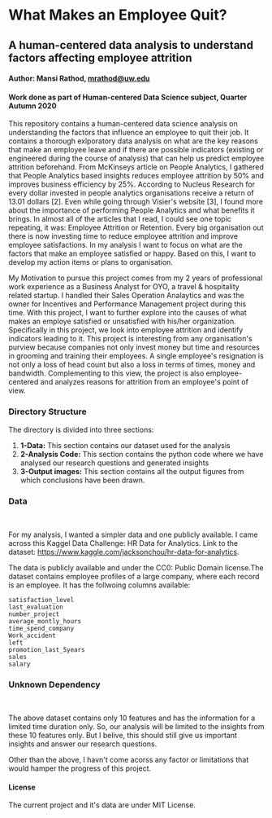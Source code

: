 # What Makes an Employee Quit?

## A human-centered data analysis to understand factors affecting employee attrition

#### Author: Mansi Rathod, mrathod@uw.edu
#### Work done as part of Human-centered Data Science subject, Quarter Autumn 2020 


This repository contains a human-centered data science analysis on understanding the factors that influence an employee to quit their job. It contains a thorough exlporatory data analysis on what are the key reasons that make an employee leave and if there are possible indicators (existing or engineered during the course of analysis) that can help us predict employee attrition beforehand. From McKinseys article on People Analytics, I gathered that People Analytics based insights reduces employee attrition by 50% and improves business efficiency by 25%. According to Nucleus Research for every dollar invested in people analytics organisations receive a return of 13.01 dollars [2]. Even while going through Visier's website [3], I found more about the importance of performing People Analytics and what benefits it brings. In almost all of the articles that I read, I could see one topic repeating, it was: Employee Attrition or Retention. Every big organisation out there is now investing time to reduce employee attrition and improve employee satisfactions. In my analysis I want to focus on what are the factors that make an employee satisfied or happy. Based on this, I want to develop my action items or plans to organisation.

My Motivation to pursue this project comes from my 2 years of professional work experience as a Business Analyst for OYO, a travel & hospitality related startup. I handled their Sales Operation Analaytics and was the owner for Incentives and Performance Management project during this time. With this project, I want to further explore into the causes of what makes an employe satisfied or unsatisfied with his/her organization. Specifically in this project, we look into employee attrition and identify indicators leading to it. This project is interesting from any organisation's purview because companies not only invest money but time and resources in grooming and training their employees. A single employee's resignation is not only a loss of head count but also a loss in terms of times, money and bandwidth. Complementing to this view, the project is also employee-centered and analyzes reasons for attrition from an employee's point of view.

### Directory Structure

The directory is divided into three sections:

1. <b>1-Data:</b> This section contains our dataset used for the analysis
2. <b>2-Analysis Code:</b> This section contains the python code where we have analysed our research questions and generated insights
3. <b> 3-Output images:</b> This section contains all the output figures from which conclusions have been drawn.

### Data
<br>

For my analysis, I wanted a simpler data and one publicly available. I came across this Kaggel Data Challenge: HR Data for Analytics. Link to the dataset: https://www.kaggle.com/jacksonchou/hr-data-for-analytics.

The data is publicly available and under the CC0: Public Domain license.The dataset contains employee profiles of a large company, where each record is an employee. It has the follwoing columns available:

    satisfaction_level
    last_evaluation
    number_project
    average_montly_hours
    time_spend_company
    Work_accident
    left
    promotion_last_5years
    sales
    salary
    

### Unknown Dependency
<br>

The above dataset contains only 10 features and has the information for a limited time duration only. So, our analysis will be limited to the insights from these 10 features only. But I belive, this should still give us important insights and answer our research questions.

Other than the above, I havn't come acorss any factor or limitations that would hamper the progress of this project.

#### License
The current project and it's data are under MIT License.
